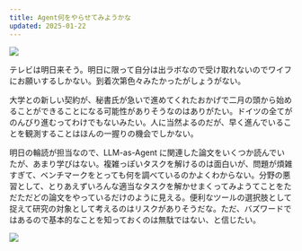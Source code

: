 ```yaml
---
title: Agent何をやらせてみようかな
updated: 2025-01-22
---
```

![](https://i.imgur.com/5rTXEeA.jpeg)


テレビは明日来そう。明日に限って自分は出ラボなので受け取れないのでワイフにお願いするしかない。到着次第色々みたかったがしょうがない。

大学との新しい契約が、秘書氏が急いで進めてくれたおかげで二月の頭から始めることができることになる可能性がありそうなのはありがたい。ドイツの全てがのんびり進むってわけでもないみたい。人に当然よるのだが、早く進んでいることを観測することはほんの一握りの機会でしかない。

明日の輪読が担当なので、LLM-as-Agent に関連した論文をいくつか読んでいたが、あまり学びはない。複雑っぽいタスクを解けるのは面白いが、問題が煩雑すぎて、ベンチマークをとっても何を調べているのかよくわからない。分野の悪習として、とりあえずいろんな適当なタスクを解かせまくってみようてことをただただどの論文をやっているだけのように見える。便利なツールの選択肢として捉えて研究の対象として考えるのはリスクがありそうだな。ただ、バズワードではあるので基本的なことを知っておくのは無駄ではない、と信じたい。

![](https://i.imgur.com/hBWhCwQ.jpeg)
